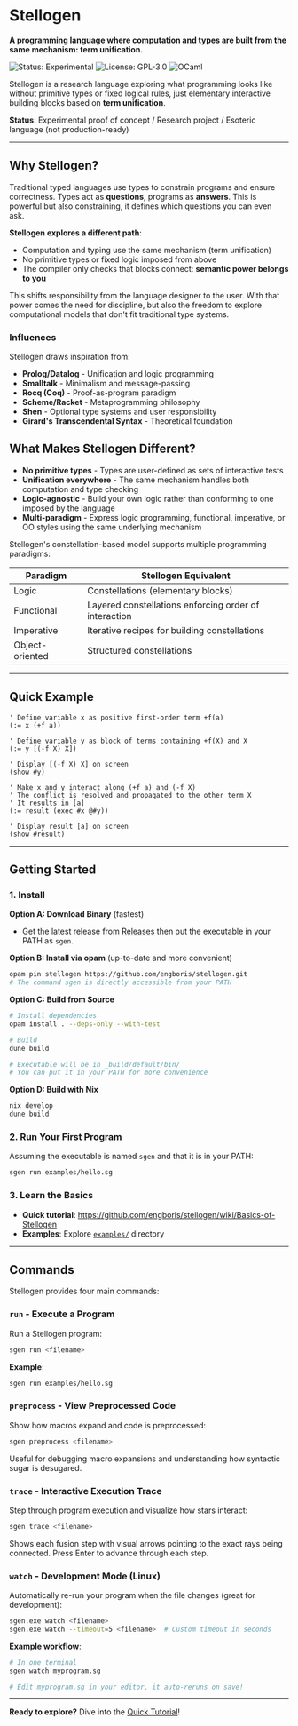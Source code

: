 # Stellogen

**A programming language where computation and types are built from the same mechanism: term unification.**

![Status: Experimental](https://img.shields.io/badge/status-experimental-orange)
![License: GPL-3.0](https://img.shields.io/badge/license-GPL--3.0-blue)
![OCaml](https://img.shields.io/badge/built_with-OCaml-ec6813)

Stellogen is a research language exploring what programming looks like without
primitive types or fixed logical rules, just elementary interactive building
blocks based on **term unification**.

**Status**: Experimental proof of concept / Research project / Esoteric language (not production-ready)

---

## Why Stellogen?

Traditional typed languages use types to constrain programs and ensure
correctness. Types act as **questions**, programs as **answers**. This is
powerful but also constraining, it defines which questions you can even ask.

**Stellogen explores a different path**:
- Computation and typing use the same mechanism (term unification)
- No primitive types or fixed logic imposed from above
- The compiler only checks that blocks connect: **semantic power belongs to you**

This shifts responsibility from the language designer to the user. With that
power comes the need for discipline, but also the freedom to explore
computational models that don't fit traditional type systems.

### Influences

Stellogen draws inspiration from:
- **Prolog/Datalog** - Unification and logic programming
- **Smalltalk** - Minimalism and message-passing
- **Rocq (Coq)** - Proof-as-program paradigm
- **Scheme/Racket** - Metaprogramming philosophy
- **Shen** - Optional type systems and user responsibility
- **Girard's Transcendental Syntax** - Theoretical foundation

## What Makes Stellogen Different?

- **No primitive types** - Types are user-defined as sets of interactive tests
- **Unification everywhere** - The same mechanism handles both computation and type checking
- **Logic-agnostic** - Build your own logic rather than conforming to one imposed by the language
- **Multi-paradigm** - Express logic programming, functional, imperative, or OO styles using the same underlying mechanism

Stellogen's constellation-based model supports multiple programming paradigms:

| Paradigm        | Stellogen Equivalent                                     |
| --------------- | -------------------------------------------------------- |
| Logic           | Constellations (elementary blocks)                       |
| Functional      | Layered constellations enforcing order of interaction    |
| Imperative      | Iterative recipes for building constellations            |
| Object-oriented | Structured constellations                                |

---

## Quick Example

```stellogen
' Define variable x as positive first-order term +f(a)
(:= x (+f a))

' Define variable y as block of terms containing +f(X) and X
(:= y [(-f X) X])

' Display [(-f X) X] on screen
(show #y)

' Make x and y interact along (+f a) and (-f X)
' The conflict is resolved and propagated to the other term X
' It results in [a]
(:= result (exec #x @#y))

' Display result [a] on screen
(show #result)
```

---

## Getting Started

### 1. Install

**Option A: Download Binary** (fastest)
- Get the latest release from [Releases](https://github.com/engboris/stellogen/releases)
then put the executable in your PATH as `sgen`.

**Option B: Install via opam** (up-to-date and more convenient)
```bash
opam pin stellogen https://github.com/engboris/stellogen.git
# The command sgen is directly accessible from your PATH
```

**Option C: Build from Source**
```bash
# Install dependencies
opam install . --deps-only --with-test

# Build
dune build

# Executable will be in _build/default/bin/
# You can put it in your PATH for more convenience
```

**Option D: Build with Nix**
```bash
nix develop
dune build
```

### 2. Run Your First Program

Assuming the executable is named `sgen` and that it is in your PATH:

```bash
sgen run examples/hello.sg
```

### 3. Learn the Basics

- **Quick tutorial**: https://github.com/engboris/stellogen/wiki/Basics-of-Stellogen
- **Examples**: Explore [`examples/`](examples/) directory

---

## Commands

Stellogen provides four main commands:

### `run` - Execute a Program

Run a Stellogen program:

```bash
sgen run <filename>
```

**Example**:
```bash
sgen run examples/hello.sg
```

### `preprocess` - View Preprocessed Code

Show how macros expand and code is preprocessed:

```bash
sgen preprocess <filename>
```

Useful for debugging macro expansions and understanding how syntactic sugar is desugared.

### `trace` - Interactive Execution Trace

Step through program execution and visualize how stars interact:

```bash
sgen trace <filename>
```

Shows each fusion step with visual arrows pointing to the exact rays being connected. Press Enter to advance through each step.

### `watch` - Development Mode (Linux)

Automatically re-run your program when the file changes (great for development):

```bash
sgen.exe watch <filename>
sgen.exe watch --timeout=5 <filename>  # Custom timeout in seconds
```

**Example workflow**:
```bash
# In one terminal
sgen watch myprogram.sg

# Edit myprogram.sg in your editor, it auto-reruns on save!
```

---

**Ready to explore?** Dive into the [Quick Tutorial](https://github.com/engboris/stellogen/wiki/Basics-of-Stellogen)!
